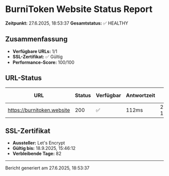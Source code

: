 # BurniToken Website Status Report

**Zeitpunkt:** 27.6.2025, 18:53:37
**Gesamtstatus:** ✅ HEALTHY

## Zusammenfassung

- **Verfügbare URLs:** 1/1
- **SSL-Zertifikat:** ✅ Gültig
- **Performance-Score:** 100/100

## URL-Status

| URL                        | Status | Verfügbar | Antwortzeit | Letzte Prüfung      |
| -------------------------- | ------ | --------- | ----------- | ------------------- |
| https://burnitoken.website | 200    | ✅        | 112ms       | 27.6.2025, 18:53:37 |

## SSL-Zertifikat

- **Aussteller:** Let's Encrypt
- **Gültig bis:** 18.9.2025, 15:46:12
- **Verbleibende Tage:** 82

---

Bericht generiert am 27.6.2025, 18:53:37
